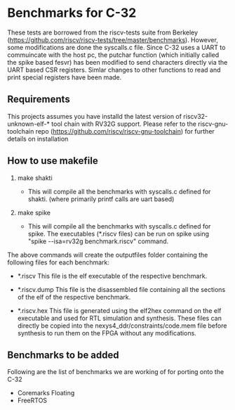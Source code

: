 Benchmarks for C-32
========================================================

These tests are borrowed from the riscv-tests suite from Berkeley (https://github.com/riscv/riscv-tests/tree/master/benchmarks).
However, some modifications are done the syscalls.c file. Since C-32 uses a UART to commuincate
with the host pc, the putchar function (which initially called the spike based fesvr) has been modified
to send characters directly via the UART based CSR registers. Simlar changes to other functions to read
and print special registers have been made.

Requirements
------------------------------------------------------

This projects assumes you have installd the latest version of riscv32-unknown-elf-\* tool chain with RV32G support.
Please refer to the riscv-gnu-toolchain repo (https://github.com/riscv/riscv-gnu-toolchain) for further details on installation


How to use makefile
--------------------------------------------------------
1. make shakti
    * This will compile all the benchmarks with syscalls.c defined for shakti. (where primarily printf calls are uart based)

2. make spike
    * This will compile all the benchmarks with syscalls.c defined for spike. The executables (\*.riscv files) can be run on spike using "spike --isa=rv32g benchmark.riscv" command.

The above commands will create the outputfiles folder containing the following files for each benchmark:

* \*.riscv
	This file is the elf executable of the respective benchmark.

* \*.riscv.dump
	This file is the disassembled file containing all the sections of the elf of the respective benchmark.

* \*.riscv.hex
	This file is generated using the elf2hex command on the elf executable and used for RTL simulation and synthesis. These files can directly
	be copied into the nexys4_ddr/constraints/code.mem file before synthesis to run them on the FPGA without any modifications.


Benchmarks to be added
--------------------------------------------------------

Following are the list of benchmarks we are working of for porting onto the C-32

* Coremarks Floating
* FreeRTOS

